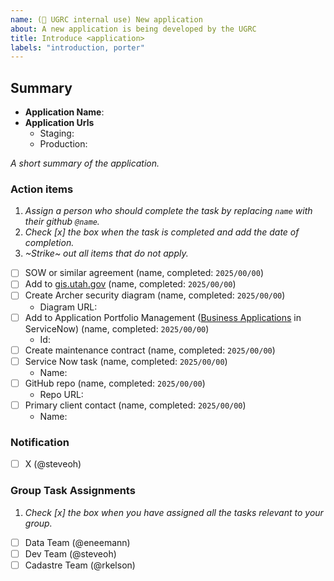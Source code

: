 ```yaml
---
name: (🔐 UGRC internal use) New application
about: A new application is being developed by the UGRC
title: Introduce <application>
labels: "introduction, porter"
---
```


## Summary

- **Application Name**:
- **Application Urls**
  - Staging:
  - Production:

_A short summary of the application._

### Action items

1. _Assign a person who should complete the task by replacing `name` with their github `@name`._
1. _Check [x] the box when the task is completed and add the date of completion._
1. _~Strike~ out all items that do not apply._

- [ ] SOW or similar agreement (name, completed: `2025/00/00`)
- [ ] Add to [gis.utah.gov]([https://gis.utah.gov/developer/application](https://gis.utah.gov/solutions/for-government/application-portfolio-highlights/)) (name, completed: `2025/00/00`)
- [ ] Create Archer security diagram (name, completed: `2025/00/00`)
  - Diagram URL:
- [ ] Add to Application Portfolio Management ([Business Applications](https://workspaces.dts.utah.gov/now/nav/ui/classic/params/target/cmdb_ci_business_app_list.do%3Fsysparm_userpref_module%3D11133b75870003005f9f578c87cb0bfe%26sysparm_view%3Dbusiness_application_readonly) in ServiceNow) (name, completed: `2025/00/00`)
  - Id:
- [ ] Create maintenance contract (name, completed: `2025/00/00`)
- [ ] Service Now task (name, completed: `2025/00/00`)
  - Name:
- [ ] GitHub repo (name, completed: `2025/00/00`)
  - Repo URL:
- [ ] Primary client contact (name, completed: `2025/00/00`)
  - Name:

### Notification

- [ ] X (@steveoh)

### Group Task Assignments

1. _Check [x] the box when you have assigned all the tasks relevant to your group._

- [ ] Data Team (@eneemann)
- [ ] Dev Team (@steveoh)
- [ ] Cadastre Team (@rkelson)
